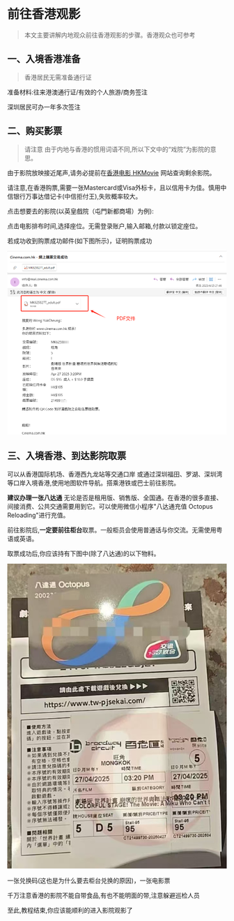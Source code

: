 # 前往香港观影

> 本文主要讲解内地观众前往香港观影的步骤。香港观众也可参考

## 一、入境香港准备

> 香港居民无需准备通行证

准备材料:往来港澳通行证/有效的个人旅游/商务签注

深圳居民可办一年多次签注

## 二、购买影票

> 请注意 由于内地与香港的惯用词语不同,所以下文中的“戏院”为影院的意思。

由于影院放映接近尾声,请务必提前在[香港电影 HKMovie](https://hkmovie6.com/movie/016c22be-3bf7-4859-a8b4-65a9539547db/%E5%8A%87%E5%A0%B4%E7%89%88_%E4%B8%96%E7%95%8C%E8%A8%88%E7%95%AB_%E5%B4%A9%E5%A3%9E%E7%9A%84%E4%B8%96%E7%95%8C%E8%88%87%E7%84%A1%E6%B3%95%E6%AD%8C%E5%94%B1%E7%9A%84%E5%88%9D%E9%9F%B3%E6%9C%AA%E4%BE%86) 网站查询剩余影院。

请注意,在香港购票,需要一张Mastercard或Visa外标卡，且以信用卡为佳。慎用中信银行万事达借记卡(中信拒付王),失败概率较大。

点击想要去的影院(以英皇戲院（屯門新都商場）为例):

点击电影排布时间,选择座位。无需登录账户,输入邮箱,付款以锁定座位。

若成功收到购票成功邮件(如下图所示)，证明购票成功

![购票成功](./imgs/ec3980a5edf354a635f895c58dcdede.png)

## 三、入境香港、到达影院取票

可以从香港国际机场、香港西九龙站等交通口岸 或通过深圳福田、罗湖、深圳湾等口岸入境香港,使用地图软件导航。搭乘港铁或巴士前往影院。

**建议办理一张八达通** 无论是否是租用版、销售版、全国通。在香港的很多直接、间接消费、公共交通需要用到它。可以使用微信小程序"八达通充值 Octopus Reloading"进行充值。

前往影院后,**一定要前往柜台**取票。一般柜员会使用普通话与你交流。无需使用粤语或英语。

取票成功后,你应该持有下图中(除了八达通)的以下物料。

![cdf152ccaa1ba52815c983d37f846d0.jpg](./imgs/cdf152ccaa1ba52815c983d37f846d0.jpg)

一张兑换码(这也是为什么要去柜台兑换的原因)，一张电影票

千万注意香港的影院不能自带食品,有也不能明面的带,注意躲避巡检人员

至此,教程结束,你应该能顺利的进入影院观影了

